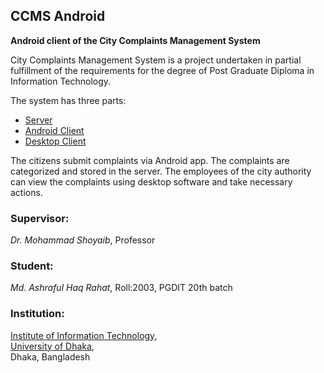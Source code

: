## CCMS Android 
**Android client of the City Complaints Management System**  
  
City Complaints Management System is a project undertaken in partial fulfillment of the requirements for the degree of Post Graduate Diploma in Information Technology.  
  
The system has three parts:
- [Server](https://github.com/MAHRahat/CCMS-Server)  
- [Android Client](https://github.com/MAHRahat/CCMS-Android)  
- [Desktop Client](https://github.com/MAHRahat/CCMS-Desktop)  
  
The citizens submit complaints via Android app. The complaints are categorized and stored in the server. The employees of the city authority can view the complaints using desktop software and take necessary actions.  
  
### Supervisor:
*Dr. Mohammad Shoyaib*, Professor  
  
### Student:
*Md. Ashraful Haq Rahat*, Roll:2003, PGDIT 20th batch  

### Institution:
[Institute of Information Technology](http://www.iit.du.ac.bd/),  
[University of Dhaka](https://du.ac.bd/),  
Dhaka, Bangladesh  
  

